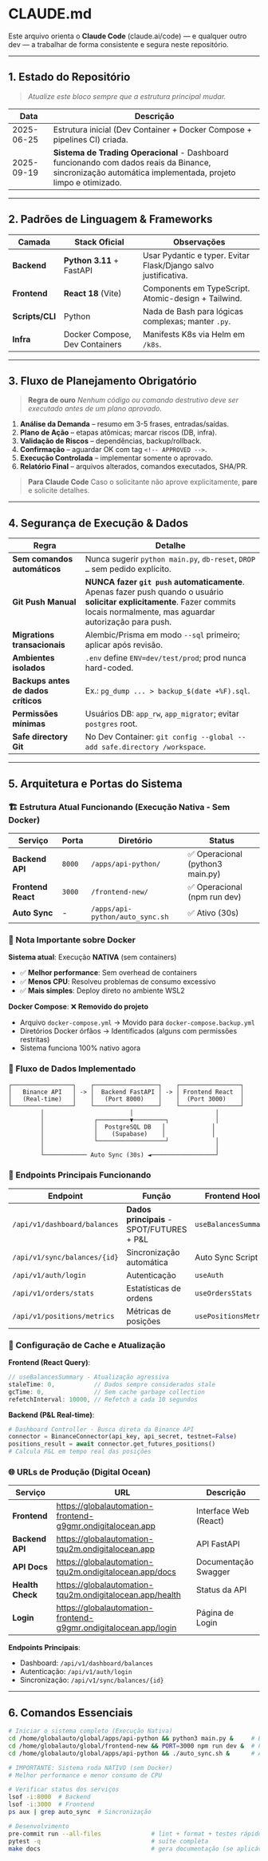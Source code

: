 # CLAUDE.md
Este arquivo orienta o **Claude Code** (claude.ai/code) — e qualquer outro dev — a trabalhar de forma consistente e segura neste repositório.

---

## 1. Estado do Repositório
> *Atualize este bloco sempre que a estrutura principal mudar.*

| Data | Descrição |
|------|-----------|
| 2025-06-25 | Estrutura inicial (Dev Container + Docker Compose + pipelines CI) criada. |
| 2025-09-19 | **Sistema de Trading Operacional** - Dashboard funcionando com dados reais da Binance, sincronização automática implementada, projeto limpo e otimizado. |

---

## 2. Padrões de Linguagem & Frameworks

| Camada          | Stack Oficial                    | Observações |
|-----------------|----------------------------------|-------------|
| **Backend**     | **Python 3.11** + FastAPI        | Usar Pydantic e typer. Evitar Flask/Django salvo justificativa. |
| **Frontend**    | **React 18** (Vite)              | Components em TypeScript. Atomic-design + Tailwind. |
| **Scripts/CLI** | Python                           | Nada de Bash para lógicas complexas; manter `.py`. |
| **Infra**       | Docker Compose, Dev Containers   | Manifests K8s via Helm em `/k8s`. |

---

## 3. Fluxo de Planejamento Obrigatório

> **Regra de ouro**
> *Nenhum código ou comando destrutivo deve ser executado antes de um plano aprovado.*

1. **Análise da Demanda** – resumo em 3-5 frases, entradas/saídas.
2. **Plano de Ação** – etapas atômicas; marcar riscos (DB, infra).
3. **Validação de Riscos** – dependências, backup/rollback.
4. **Confirmação** – aguardar OK com tag `<!-- APPROVED -->`.
5. **Execução Controlada** – implementar somente o aprovado.
6. **Relatório Final** – arquivos alterados, comandos executados, SHA/PR.

> **Para Claude Code**
> Caso o solicitante não aprove explicitamente, **pare** e solicite detalhes.

---

## 4. Segurança de Execução & Dados

| Regra | Detalhe |
|-------|---------|
| **Sem comandos automáticos** | Nunca sugerir `python main.py`, `db-reset`, `DROP …` sem pedido explícito. |
| **Git Push Manual** | **NUNCA fazer `git push` automaticamente**. Apenas fazer push quando o usuário **solicitar explicitamente**. Fazer commits locais normalmente, mas aguardar autorização para push. |
| **Migrations transacionais** | Alembic/Prisma em modo `--sql` primeiro; aplicar após revisão. |
| **Ambientes isolados** | `.env` define `ENV=dev/test/prod`; prod nunca hard-coded. |
| **Backups antes de dados críticos** | Ex.: `pg_dump ... > backup_$(date +%F).sql`. |
| **Permissões mínimas** | Usuários DB: `app_rw`, `app_migrator`; evitar `postgres` root. |
| **Safe directory Git** | No Dev Container: `git config --global --add safe.directory /workspace`. |

---

## 5. Arquitetura e Portas do Sistema

### 🏗️ Estrutura Atual Funcionando (Execução Nativa - Sem Docker)

| Serviço | Porta | Diretório | Status |
|---------|-------|-----------|--------|
| **Backend API** | `8000` | `/apps/api-python/` | ✅ Operacional (python3 main.py) |
| **Frontend React** | `3000` | `/frontend-new/` | ✅ Operacional (npm run dev) |
| **Auto Sync** | - | `/apps/api-python/auto_sync.sh` | ✅ Ativo (30s) |

### 📝 Nota Importante sobre Docker

**Sistema atual**: Execução **NATIVA** (sem containers)
- ✅ **Melhor performance**: Sem overhead de containers
- ✅ **Menos CPU**: Resolveu problemas de consumo excessivo
- ✅ **Mais simples**: Deploy direto no ambiente WSL2

**Docker Compose**: ❌ **Removido do projeto**
- Arquivo `docker-compose.yml` → Movido para `docker-compose.backup.yml`
- Diretórios Docker órfãos → Identificados (alguns com permissões restritas)
- Sistema funciona 100% nativo agora

### 🔄 Fluxo de Dados Implementado

```
┌─────────────────┐    ┌──────────────────┐    ┌─────────────────┐
│   Binance API   │ -> │  Backend FastAPI │ -> │ Frontend React  │
│   (Real-time)   │    │   (Port 8000)    │    │  (Port 3000)    │
└─────────────────┘    └──────────────────┘    └─────────────────┘
         │                        │                       │
         │              ┌─────────▼─────────┐             │
         │              │  PostgreSQL DB   │             │
         │              │    (Supabase)    │             │
         │              └───────────────────┘             │
         │                                                │
         └──────────── Auto Sync (30s) ◄──────────────────┘
```

### 📡 Endpoints Principais Funcionando

| Endpoint | Função | Frontend Hook |
|----------|--------|--------------|
| `/api/v1/dashboard/balances` | **Dados principais** - SPOT/FUTURES + P&L | `useBalancesSummary` |
| `/api/v1/sync/balances/{id}` | Sincronização automática | Auto Sync Script |
| `/api/v1/auth/login` | Autenticação | `useAuth` |
| `/api/v1/orders/stats` | Estatísticas de ordens | `useOrdersStats` |
| `/api/v1/positions/metrics` | Métricas de posições | `usePositionsMetrics` |

### 🎯 Configuração de Cache e Atualização

**Frontend (React Query)**:
```typescript
// useBalancesSummary - Atualização agressiva
staleTime: 0,           // Dados sempre considerados stale
gcTime: 0,              // Sem cache garbage collection
refetchInterval: 10000, // Refetch a cada 10 segundos
```

**Backend (P&L Real-time)**:
```python
# Dashboard Controller - Busca direta da Binance API
connector = BinanceConnector(api_key, api_secret, testnet=False)
positions_result = await connector.get_futures_positions()
# Calcula P&L em tempo real das posições
```

### 🌐 URLs de Produção (Digital Ocean)

| Serviço | URL | Descrição |
|---------|-----|-----------|
| **Frontend** | https://globalautomation-frontend-g9gmr.ondigitalocean.app | Interface Web (React) |
| **Backend API** | https://globalautomation-tqu2m.ondigitalocean.app | API FastAPI |
| **API Docs** | https://globalautomation-tqu2m.ondigitalocean.app/docs | Documentação Swagger |
| **Health Check** | https://globalautomation-tqu2m.ondigitalocean.app/health | Status da API |
| **Login** | https://globalautomation-frontend-g9gmr.ondigitalocean.app/login | Página de Login |

**Endpoints Principais**:
- Dashboard: `/api/v1/dashboard/balances`
- Autenticação: `/api/v1/auth/login`
- Sincronização: `/api/v1/sync/balances/{id}`

---

## 6. Comandos Essenciais

```bash
# Iniciar o sistema completo (Execução Nativa)
cd /home/globalauto/global/apps/api-python && python3 main.py &     # Backend API
cd /home/globalauto/global/frontend-new && PORT=3000 npm run dev &  # Frontend React
cd /home/globalauto/global/apps/api-python && ./auto_sync.sh &      # Auto Sync

# IMPORTANTE: Sistema roda NATIVO (sem Docker)
# Melhor performance e menor consumo de CPU

# Verificar status dos serviços
lsof -i:8000  # Backend
lsof -i:3000  # Frontend
ps aux | grep auto_sync  # Sincronização

# Desenvolvimento
pre-commit run --all-files              # lint + format + testes rápidos
pytest -q                               # suíte completa
make docs                               # gera documentação (se aplicável)
